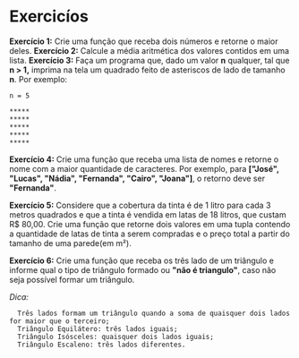 # Exercicíos

**Exercício 1:** Crie uma função que receba dois números e retorne o maior deles.
**Exercício 2:** Calcule a média aritmética dos valores contidos em uma lista.
**Exercício 3:** Faça um programa que, dado um valor **n** qualquer, tal que **n > 1,** imprima na tela um quadrado feito de asteriscos de lado de tamanho **n**. Por exemplo:
```
n = 5

*****
*****
*****
*****
*****
```

**Exercício 4:** Crie uma função que receba uma lista de nomes e retorne o nome com a maior quantidade de caracteres. Por exemplo, para **["José", "Lucas", "Nádia", "Fernanda", "Cairo", "Joana"]**, o retorno deve ser **"Fernanda"**.

**Exercício 5:** Considere que a cobertura da tinta é de 1 litro para cada 3 metros quadrados e que a tinta é vendida em latas de 18 litros, que custam R$ 80,00. Crie uma função que retorne dois valores em uma tupla contendo a quantidade de latas de tinta a serem compradas e o preço total a partir do tamanho de uma parede(em m²).

**Exercício 6:** Crie uma função que receba os três lado de um triângulo e informe qual o tipo de triângulo formado ou **"não é triangulo"**, caso não seja possível formar um triângulo.

*Dica:*
```
  Três lados formam um triângulo quando a soma de quaisquer dois lados for maior que o terceiro;
  Triângulo Equilátero: três lados iguais;
  Triângulo Isósceles: quaisquer dois lados iguais;
  Triângulo Escaleno: três lados diferentes.
```